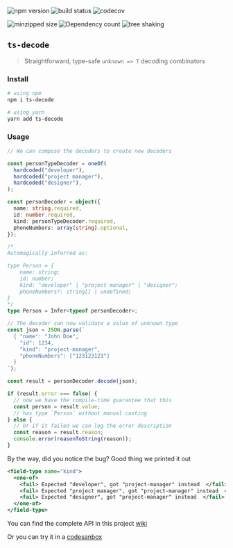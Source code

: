 ![npm version](https://badgen.net/npm/v/ts-decode) ![build status](https://badgen.net/github/checks/styfle/packagephobia/main) ![codecov](https://badgen.net/codecov/c/github/ascandone/ts-decode/master)

![minzipped size](https://badgen.net/bundlephobia/minzip/ts-decode@latest) ![Dependency count](https://badgen.net/bundlephobia/dependency-count/ts-decode) ![tree shaking](https://badgen.net/bundlephobia/tree-shaking/ts-decode@latest)

## `ts-decode`

> Straightforward, type-safe `unknown => T` decoding combinators

### Install

```bash
# using npm
npm i ts-decode

# using yarn
yarn add ts-decode
```

### Usage

```ts
// We can compose the decoders to create new decoders

const personTypeDecoder = oneOf(
  hardcoded("developer"),
  hardcoded("project manager"),
  hardcoded("designer"),
);

const personDecoder = object({
  name: string.required,
  id: number.required,
  kind: personTypeDecoder.required,
  phoneNumbers: array(string).optional,
});

/*
Automagically inferred as:

type Person = {
    name: string;
    id: number;
    kind: "developer" | "project manager" | "designer";
    phoneNumbers?: string[] | undefined;
}
*/
type Person = Infer<typeof personDecoder>;

// The decoder can now validate a value of unknown type
const json = JSON.parse(`
  { "name": "John Doe",
    "id": 1234,
    "kind": "project-manager",
    "phoneNumbers": ["123123123"]
  }
`);

const result = personDecoder.decode(json);

if (result.error === false) {
  // now we have the compile-time guarantee that this
  const person = result.value;
  // has type `Person` without manual casting
} else {
  // Or if it failed we can log the error description
  const reason = result.reason;
  console.error(reasonToString(reason));
}
```

By the way, did you notice the bug?
Good thing we printed it out

```xml
<field-type name="kind">
  <one-of>
    <fail> Expected "developer", got "project-manager" instead  </fail>
    <fail> Expected "project manager", got "project-manager" instead  </fail>
    <fail> Expected "designer", got "project-manager" instead  </fail>
  </one-of>
</field-type>
```

You can find the complete API in this project [wiki](https://github.com/ascandone/ts-decode/wiki/Decoders)

Or you can try it in a [codesanbox](https://codesandbox.io/s/ts-decode-playground-xw3yb?file=/src/index.ts)
